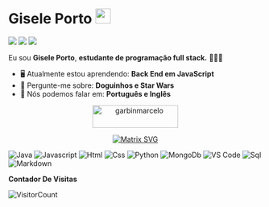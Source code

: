 # Gisele Porto <img src="https://github.com/TheDudeThatCode/TheDudeThatCode/blob/master/Assets/Mario_Hello_Big.gif" width="30px">

 <a href="#" alt="Gmail">
    <img src="https://img.shields.io/badge/-Gmail-FF0000?style=flat-square&labelColor=FF0000&logo=gmail&logoColor=white&link=LINK-DO-SEU-EMAIL"/></a>

 <a href="#" alt="Linkedin">
    <img src="https://img.shields.io/badge/-Linkedin-0e76a8?style=flat-square&logo=Linkedin&logoColor=white&link=LINK-DO-SEU-LINKEDIN" /></a>
    
   <a href="#" alt="Instagram">
    <img src="https://img.shields.io/badge/-Instagram-DF0174?style=flat-square&labelColor=DF0174&logo=instagram&logoColor=white&link=LINK-DO-SEU-INSTAGRAM"/></a>



Eu sou <strong>Gisele Porto</strong>, <strong> estudante de programação full stack.</strong> 👨🏻‍💻 

- 🖥️ Atualmente estou aprendendo: <strong>Back End em JavaScript</strong> 
- 📖 Pergunte-me sobre: <strong>Doguinhos e Star Wars</strong>
- 📣 Nós podemos falar em: <strong>Português e Inglês </strong>

<div align="center">
<a href="https://www.buymeacoffee.com/maitysourab" target="_blank"><img src="https://cdn.buymeacoffee.com/buttons/v2/default-yellow.png" height="45" width="170" alt="garbinmarcelo" /></a></div>

<div align="center">
  
[![Matrix SVG](https://raw.githubusercontent.com/rodrigograca31/rodrigograca31/master/matrix.svg)](https://www.youtube.com/watch?v=SDkAGkd4NLc)

  
  
</div>


![Java](http://img.shields.io/badge/-Java-e8892f?style=flat-square&logo=java&logoColor=white)
![Javascript](http://img.shields.io/badge/-Javascript-fcd400?style=flat-square&logo=javascript&logoColor=black)
![Html](http://img.shields.io/badge/-Html-e24c27?style=flat-square&logo=html5&logoColor=white)
![Css](http://img.shields.io/badge/-Css-2a65f1?style=flat-square&logo=css3&logoColor=white)
![Python](http://img.shields.io/badge/-Python-346e9e?style=flat-square&logo=python&logoColor=white)
![MongoDb](http://img.shields.io/badge/-MongoDb-white?style=flat-square&logo=mongodb)
![VS Code](http://img.shields.io/badge/-VS%20Code-black?style=flat-square&logo=visualstudiocode&logoColor=3aa7f2)
![Sql](http://img.shields.io/badge/-Sql-00758f?style=flat-square&logo=Mysql&logoColor=white)
![Markdown](http://img.shields.io/badge/-Markdown-white?style=flat-square&logo=markdown&logoColor=black)



**Contador De Visitas**

![VisitorCount](https://profile-counter.glitch.me/{Duduxs}/count.svg)
